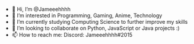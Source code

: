- 👋 Hi, I’m @Jameeehhhh
- 👀 I’m interested in Programming, Gaming, Anime, Technology
- 🌱 I’m currently studying Computing Science to further improve my skills
- 💞️ I’m looking to collaborate on Python, JavaScript or Java projects :)
- 📫 How to reach me:
      Discord: Jameeehhhh#2015

<!---
Jameeehhhh/Jameeehhhh is a ✨ special ✨ repository because its `README.md` (this file) appears on your GitHub profile.
You can click the Preview link to take a look at your changes.
--->
